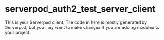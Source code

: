 # serverpod_auth2_test_server_client

This is your Serverpod client. The code in here is mostly generated by
Serverpod, but you may want to make changes if you are adding modules to your
project.
